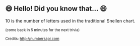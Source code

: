 ## :smile: Hello! Did you know that... :smile:
10 is the number of letters used in the traditional Snellen chart.

<sup>(come back in 5 minutes for the next trivia)</sup>


<sup>Credits: http://numbersapi.com</sup>
